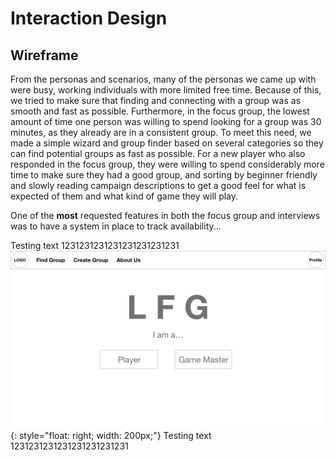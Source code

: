 # Interaction Design

## Wireframe
From the personas and scenarios, many of the personas we came up with were busy, working individuals with more limited free time. Because of this, we tried to make sure that finding and connecting with a group was as smooth and fast as possible. Furthermore, in the focus group, the lowest amount of time one person was willing to spend looking for a group was 30 minutes, as they already are in a consistent group. To meet this need, we made a simple wizard and group finder based on several categories so they can find potential groups as fast as possible. For a new player who also responded in the focus group, they were willing to spend considerably more time to make sure they had a good group, and sorting by beginner friendly and slowly reading campaign descriptions to get a good feel for what is expected of them and what kind of game they will play.

One of the **most** requested features in both the focus group and interviews was to have a system in place to track availability...

Testing text 1231231231231231231231231
![Home Page](supplementary_materials/Home_Page.png){: style="float: right; width: 200px;"}
Testing text 1231231231231231231231231
